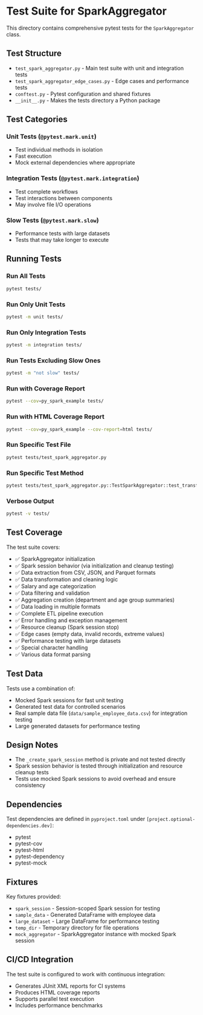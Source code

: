 # Test Suite for SparkAggregator

This directory contains comprehensive pytest tests for the `SparkAggregator` class.

## Test Structure

- `test_spark_aggregator.py` - Main test suite with unit and integration tests
- `test_spark_aggregator_edge_cases.py` - Edge cases and performance tests
- `conftest.py` - Pytest configuration and shared fixtures
- `__init__.py` - Makes the tests directory a Python package

## Test Categories

### Unit Tests (`@pytest.mark.unit`)
- Test individual methods in isolation
- Fast execution
- Mock external dependencies where appropriate

### Integration Tests (`@pytest.mark.integration`)
- Test complete workflows
- Test interactions between components
- May involve file I/O operations

### Slow Tests (`@pytest.mark.slow`)
- Performance tests with large datasets
- Tests that may take longer to execute

## Running Tests

### Run All Tests
```bash
pytest tests/
```

### Run Only Unit Tests
```bash
pytest -m unit tests/
```

### Run Only Integration Tests
```bash
pytest -m integration tests/
```

### Run Tests Excluding Slow Ones
```bash
pytest -m "not slow" tests/
```

### Run with Coverage Report
```bash
pytest --cov=py_spark_example tests/
```

### Run with HTML Coverage Report
```bash
pytest --cov=py_spark_example --cov-report=html tests/
```

### Run Specific Test File
```bash
pytest tests/test_spark_aggregator.py
```

### Run Specific Test Method
```bash
pytest tests/test_spark_aggregator.py::TestSparkAggregator::test_transform_data
```

### Verbose Output
```bash
pytest -v tests/
```

## Test Coverage

The test suite covers:

- ✅ SparkAggregator initialization
- ✅ Spark session behavior (via initialization and cleanup testing)
- ✅ Data extraction from CSV, JSON, and Parquet formats
- ✅ Data transformation and cleaning logic
- ✅ Salary and age categorization
- ✅ Data filtering and validation
- ✅ Aggregation creation (department and age group summaries)
- ✅ Data loading in multiple formats
- ✅ Complete ETL pipeline execution
- ✅ Error handling and exception management
- ✅ Resource cleanup (Spark session stop)
- ✅ Edge cases (empty data, invalid records, extreme values)
- ✅ Performance testing with large datasets
- ✅ Special character handling
- ✅ Various data format parsing

## Test Data

Tests use a combination of:
- Mocked Spark sessions for fast unit testing
- Generated test data for controlled scenarios
- Real sample data file (`data/sample_employee_data.csv`) for integration testing
- Large generated datasets for performance testing

## Design Notes

- The `_create_spark_session` method is private and not tested directly
- Spark session behavior is tested through initialization and resource cleanup tests
- Tests use mocked Spark sessions to avoid overhead and ensure consistency

## Dependencies

Test dependencies are defined in `pyproject.toml` under `[project.optional-dependencies.dev]`:
- pytest
- pytest-cov
- pytest-html
- pytest-dependency
- pytest-mock

## Fixtures

Key fixtures provided:
- `spark_session` - Session-scoped Spark session for testing
- `sample_data` - Generated DataFrame with employee data
- `large_dataset` - Large DataFrame for performance testing
- `temp_dir` - Temporary directory for file operations
- `mock_aggregator` - SparkAggregator instance with mocked Spark session

## CI/CD Integration

The test suite is configured to work with continuous integration:
- Generates JUnit XML reports for CI systems
- Produces HTML coverage reports
- Supports parallel test execution
- Includes performance benchmarks
